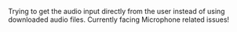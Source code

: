 Trying to get the audio input directly from the user instead of using downloaded audio files. Currently facing Microphone related issues!
